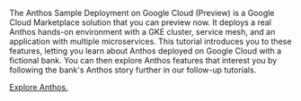 
The Anthos Sample Deployment on Google Cloud (Preview) is a Google Cloud Marketplace solution that you can preview now. It deploys a real Anthos hands-on environment with a GKE cluster, service mesh, and an application with multiple microservices. This tutorial introduces you to these features, letting you learn about Anthos deployed on Google Cloud with a fictional bank. You can then explore Anthos features that interest you by following the bank's Anthos story further in our follow-up tutorials.

[Explore Anthos.](https://cloud.google.com/anthos/docs/tutorials/explore-anthos)